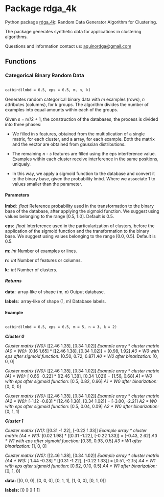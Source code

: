 # Package rdga_4k

Python package [rdga_4k](https://aquinordg.github.io/rdga_4k/): Random Data Generator Algorithm for Clustering.

The package generates synthetic data for applications in clustering algorithms.

Questions and information contact us: aquinordga@gmail.com

## Functions

### Categorical Binary Random Data
```markdown

catbird(lmbd = 0.5, eps = 0.5, m, n, k)

```
Generates random categorical binary data with _m_ examples (rows), _n_ attributes (columns), for _k_ groups. The algorithm divides the number of examples into equal amounts within each of the groups.

Given s = n//2 + 1, the construction of the databases, the process is divided into three phases:

- We filled in _s_ features, obtained from the multiplication of a single matrix, for each cluster, and a array, for each example. Both the matrix and the vector are obtained from gaussian distributions.

- The remaining _n - s_ features are filled using the eps interference value. Examples within each cluster receive interference in the same positions, uniquely.

- In this way, we apply a sigmoid function to the database and convert it to the binary base, given the probability lmbd. Where we associate 1 to values smaller than the parameter.


#### Parameters


**lmbd**: _float_
Reference probability used in the transformation to the binary base of the database, after applying the sigmoid function. We suggest using values belonging to the range [0.5, 1.0]. Default is 0.5.

**eps**: _float_
Interference used in the particularization of clusters, before the application of the sigmoid function and the transformation to the binary base. We suggest using values belonging to the range [0.0, 0.5]. Default is 0.5.

**m**: _int_
Number of examples or lines.

**n**: _int_
Number of features or columns.

**k**: _int_
Number of clusters.

#### _Returns_

**data**: array-like of shape (m, n)
Output database.

**labels**: array-like of shape (1, m)
Database labels.

####  Example

```markdown

catbird(lmbd = 0.5, eps = 0.5, m = 5, n = 3, k = 2)

```
_**Cluster 0**_

_Cluster matrix (W0):_ [[2.46 1.38], [0.34 1.02]]
_Example array * cluster matrix (A0 * W0):_ [0.16 1.65] * [[2.46 1.38], [0.34 1.02]] = [0.98, 1.92]
_A0 * W0 with eps after sigmoid function:_ [0.50, 0.72, 0.87]
_A0 * W0 after binarization:_ [0, 0, 0]

_Cluster matrix (W0):_ [[2.46 1.38], [0.34 1.02]]
_Example array * cluster matrix (A1 * W0):_ [ 0.66 -0.22] * [[2.46 1.38], [0.34 1.02]] = [1.56, 0.68]
_A1 * W0 with eps after sigmoid function:_ [0.5, 0.82, 0.66]
_A1 * W0 after binarization:_ [0, 0, 0]

_Cluster matrix (W0):_ [[2.46 1.38], [0.34 1.02]]
_Example array * cluster matrix (A2 * W0):_ [-1.12 -0.63] * [[2.46 1.38], [0.34 1.02]] = [-3.00, -2.21]
_A2 * W0 with eps after sigmoid function:_ [0.5, 0.04, 0.09]
_A2 * W0 after binarization:_ [0, 1, 1]

_**Cluster 1**_

_Cluster matrix (W1):_ [[0.31 -1.22], [-0.22  1.33]]
_Example array * cluster matrix (A4 * W1):_ [0.02 1.98] * [[0.31 -1.22], [-0.22  1.33]] = [-0.43, 2.62]
_A3 * W1 with eps after sigmoid function:_ [0.39, 0.93, 0.5]
_A3 * W1 after binarization:_ [1, 0, 0]

_Cluster matrix (W0):_ [[2.46 1.38], [0.34 1.02]]
_Example array * cluster matrix (A4 * W1):_ [ 1.44  -0.28] * [[0.31 -1.22], [-0.22  1.33]] = [0.51, -2.15]
_A4 * W1 with eps after sigmoid function:_ [0.62, 0.10, 0.5]
_A4 * W1 after binarization:_ [0, 1, 0]

**data:** [[0, 0, 0], [0, 0, 0], [0, 1, 1], [1, 0, 0], [0, 1, 0]]

**labels:** [0 0 0 1 1]
